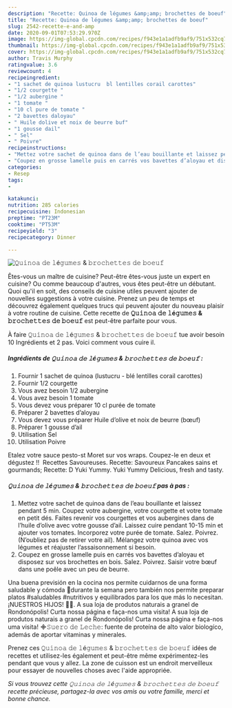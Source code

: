 ```yaml
---
description: "Recette: 𝚀𝚞𝚒𝚗𝚘𝚊 𝚍𝚎 𝚕é𝚐𝚞𝚖𝚎𝚜 &amp;amp; 𝚋𝚛𝚘𝚌𝚑𝚎𝚝𝚝𝚎𝚜 𝚍𝚎 𝚋𝚘𝚎𝚞𝚏⁣"
title: "Recette: 𝚀𝚞𝚒𝚗𝚘𝚊 𝚍𝚎 𝚕é𝚐𝚞𝚖𝚎𝚜 &amp;amp; 𝚋𝚛𝚘𝚌𝚑𝚎𝚝𝚝𝚎𝚜 𝚍𝚎 𝚋𝚘𝚎𝚞𝚏⁣"
slug: 2542-recette-e-and-amp
date: 2020-09-01T07:53:29.970Z
image: https://img-global.cpcdn.com/recipes/f943e1a1adfb9af9/751x532cq70/𝚀𝚞𝚒𝚗𝚘𝚊-𝚍𝚎-𝚕e𝚐𝚞𝚖𝚎𝚜-𝚋𝚛𝚘𝚌𝚑𝚎𝚝𝚝𝚎𝚜-𝚍𝚎-𝚋𝚘𝚎𝚞𝚏⁣-photo-principale-de-la-recette.jpg
thumbnail: https://img-global.cpcdn.com/recipes/f943e1a1adfb9af9/751x532cq70/𝚀𝚞𝚒𝚗𝚘𝚊-𝚍𝚎-𝚕e𝚐𝚞𝚖𝚎𝚜-𝚋𝚛𝚘𝚌𝚑𝚎𝚝𝚝𝚎𝚜-𝚍𝚎-𝚋𝚘𝚎𝚞𝚏⁣-photo-principale-de-la-recette.jpg
cover: https://img-global.cpcdn.com/recipes/f943e1a1adfb9af9/751x532cq70/𝚀𝚞𝚒𝚗𝚘𝚊-𝚍𝚎-𝚕e𝚐𝚞𝚖𝚎𝚜-𝚋𝚛𝚘𝚌𝚑𝚎𝚝𝚝𝚎𝚜-𝚍𝚎-𝚋𝚘𝚎𝚞𝚏⁣-photo-principale-de-la-recette.jpg
author: Travis Murphy
ratingvalue: 3.6
reviewcount: 4
recipeingredient:
- "1 sachet de quinoa lustucru  bl lentilles corail carottes"
- "1/2 courgette "
- "1/2 aubergine "
- "1 tomate "
- "10 cl pure de tomate "
- "2 bavettes daloyau"
- " Huile dolive et noix de beurre buf"
- "1 gousse dail"
- " Sel"
- " Poivre"
recipeinstructions:
- "Mettez votre sachet de quinoa dans de l’eau bouillante et laissez pendant 5 min. Coupez votre aubergine, votre courgette et votre tomate en petit dés. Faites revenir vos courgettes et vos aubergines dans de l’huile d’olive avec votre gousse d’ail. Laissez cuire pendant 10-15 min et ajouter vos tomates. Incorporez votre purée de tomate. Salez. Poivrez. (N’oubliez pas de retirer votre ail). Mélangez votre quinoa avec vos légumes et réajuster l’assaisonnement si besoin."
- "Coupez en grosse lamelle puis en carrés vos bavettes d’aloyau et disposez sur vos brochettes en bois. Salez. Poivrez. Saisir votre bœuf dans une poêle avec un peu de beurre. ⁣"
categories:
- Resep
tags:
- 

katakunci:  
nutrition: 285 calories
recipecuisine: Indonesian
preptime: "PT23M"
cooktime: "PT53M"
recipeyield: "3"
recipecategory: Dinner

---
```



![𝚀𝚞𝚒𝚗𝚘𝚊 𝚍𝚎 𝚕é𝚐𝚞𝚖𝚎𝚜 &amp; 𝚋𝚛𝚘𝚌𝚑𝚎𝚝𝚝𝚎𝚜 𝚍𝚎 𝚋𝚘𝚎𝚞𝚏⁣](https://img-global.cpcdn.com/recipes/f943e1a1adfb9af9/751x532cq70/𝚀𝚞𝚒𝚗𝚘𝚊-𝚍𝚎-𝚕e𝚐𝚞𝚖𝚎𝚜-𝚋𝚛𝚘𝚌𝚑𝚎𝚝𝚝𝚎𝚜-𝚍𝚎-𝚋𝚘𝚎𝚞𝚏⁣-photo-principale-de-la-recette.jpg)

Êtes-vous un maître de cuisine? Peut-être êtes-vous juste un expert en cuisine? Ou comme beaucoup d'autres, vous êtes peut-être un débutant. Quoi qu'il en soit, des conseils de cuisine utiles peuvent ajouter de nouvelles suggestions à votre cuisine. Prenez un peu de temps et découvrez également quelques trucs qui peuvent ajouter du nouveau plaisir à votre routine de cuisine. Cette recette de <strong> 𝚀𝚞𝚒𝚗𝚘𝚊 𝚍𝚎 𝚕é𝚐𝚞𝚖𝚎𝚜 &amp; 𝚋𝚛𝚘𝚌𝚑𝚎𝚝𝚝𝚎𝚜 𝚍𝚎 𝚋𝚘𝚎𝚞𝚏⁣ </strong> est peut-être parfaite pour vous.

<!--inarticleads1-->

À faire 𝚀𝚞𝚒𝚗𝚘𝚊 𝚍𝚎 𝚕é𝚐𝚞𝚖𝚎𝚜 &amp; 𝚋𝚛𝚘𝚌𝚑𝚎𝚝𝚝𝚎𝚜 𝚍𝚎 𝚋𝚘𝚎𝚞𝚏⁣ tue avoir besoin 10 Ingrédients et 2 pas. Voici comment vous cuire il.

##### Ingrédients de 𝚀𝚞𝚒𝚗𝚘𝚊 𝚍𝚎 𝚕é𝚐𝚞𝚖𝚎𝚜 &amp; 𝚋𝚛𝚘𝚌𝚑𝚎𝚝𝚝𝚎𝚜 𝚍𝚎 𝚋𝚘𝚎𝚞𝚏⁣ :

1. Fournir 1 sachet de quinoa (lustucru - blé lentilles corail carottes)⁣
1. Fournir 1/2 courgette ⁣
1. Vous avez besoin 1/2 aubergine ⁣
1. Vous avez besoin 1 tomate ⁣
1. Vous devez vous préparer 10 cl purée de tomate ⁣
1. Préparer 2 bavettes d’aloyau⁣
1. Vous devez vous préparer  Huile d’olive et noix de beurre (bœuf)⁣
1. Préparer 1 gousse d’ail⁣
1. Utilisation  Sel⁣
1. Utilisation  Poivre⁣


Etalez votre sauce pesto-st Moret sur vos wraps. Coupez-le en deux et dégustez !! ⁣ Recettes Savoureuses. Recette: Savoureux Pancakes sains et gourmands; Recette: D Yuki Yummy. Yuki Yummy Delicious, fresh and tasty. 

<!--inarticleads2-->

##### 𝚀𝚞𝚒𝚗𝚘𝚊 𝚍𝚎 𝚕é𝚐𝚞𝚖𝚎𝚜 &amp; 𝚋𝚛𝚘𝚌𝚑𝚎𝚝𝚝𝚎𝚜 𝚍𝚎 𝚋𝚘𝚎𝚞𝚏⁣ pas à pas :

1. Mettez votre sachet de quinoa dans de l’eau bouillante et laissez pendant 5 min. Coupez votre aubergine, votre courgette et votre tomate en petit dés. Faites revenir vos courgettes et vos aubergines dans de l’huile d’olive avec votre gousse d’ail. Laissez cuire pendant 10-15 min et ajouter vos tomates. Incorporez votre purée de tomate. Salez. Poivrez. (N’oubliez pas de retirer votre ail). Mélangez votre quinoa avec vos légumes et réajuster l’assaisonnement si besoin.
1. Coupez en grosse lamelle puis en carrés vos bavettes d’aloyau et disposez sur vos brochettes en bois. Salez. Poivrez. Saisir votre bœuf dans une poêle avec un peu de beurre. ⁣


Una buena previsión en la cocina nos permite cuidarnos de una forma saludable y cómoda 💚durante la semana pero también nos permite preparar platos #saludables #nutritivos y equilibrados para los que más lo necesitan. ¡NUESTROS HIJOS! ️🙏🏻. A sua loja de produtos naturais a granel de Rondonópolis! Curta nossa página e faça-nos uma visita! A sua loja de produtos naturais a granel de Rondonópolis! Curta nossa página e faça-nos uma visita! ᯽𝚂𝚞𝚎𝚛𝚘 𝚍𝚎 𝙻𝚎𝚌𝚑𝚎: fuente de proteína de alto valor biologíco, además de aportar vitaminas y minerales. 

<!--inarticleads1-->

<p>
Prenez ces 𝚀𝚞𝚒𝚗𝚘𝚊 𝚍𝚎 𝚕é𝚐𝚞𝚖𝚎𝚜 &amp; 𝚋𝚛𝚘𝚌𝚑𝚎𝚝𝚝𝚎𝚜 𝚍𝚎 𝚋𝚘𝚎𝚞𝚏⁣ idées de recettes et utilisez-les également et peut-être même expérimentez-les pendant que vous y allez. La zone de cuisson est un endroit merveilleux pour essayer de nouvelles choses avec l'aide appropriée.
</p>

<p>
<i>Si vous trouvez cette 𝚀𝚞𝚒𝚗𝚘𝚊 𝚍𝚎 𝚕é𝚐𝚞𝚖𝚎𝚜 &amp; 𝚋𝚛𝚘𝚌𝚑𝚎𝚝𝚝𝚎𝚜 𝚍𝚎 𝚋𝚘𝚎𝚞𝚏⁣ recette précieuse, partagez-la avec vos amis ou votre famille, merci et bonne chance.</i>
</p>
